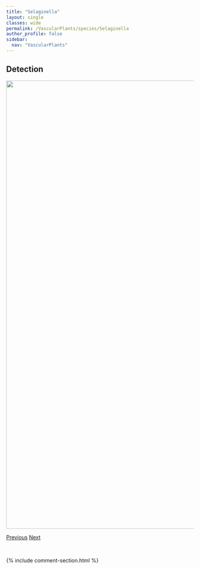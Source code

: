 ```yaml
---
title: "Selaginella"
layout: single
classes: wide
permalink: /VascularPlants/species/Selaginella
author_profile: false
sidebar:
  nav: "VascularPlants"
---
```


<h2>Detection</h2>

<a href="https://drive.google.com/uc?export=view&id=1gv8GZD2BT8c4amRwPz0Lp1WlHpKaHyyA">
<img src="https://drive.google.com/uc?export=view&id=1gv8GZD2BT8c4amRwPz0Lp1WlHpKaHyyA" height = "1200" width = "800">
</a>


<a href="/DevelopmentWebsite/VascularPlants/species/SedumLanceolatum" class="pagination--pager" title="Sedum lanceolatum">Previous</a> <a href="/DevelopmentWebsite/VascularPlants/species/SelaginellaDensa" class="pagination--pager" title="Selaginella densa">Next</a>

<p>&nbsp;</p>

{% include comment-section.html %}
